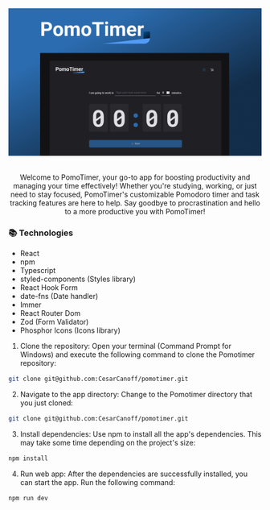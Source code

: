 <img src="src/assets/banner.png" />
 <br />
  <br />
<p align="center">
  Welcome to PomoTimer, your go-to app for boosting productivity and managing your time effectively! Whether you're studying, working, or just need to stay focused, PomoTimer's customizable Pomodoro timer and task tracking features are here to help. Say goodbye to procrastination and hello to a more productive you with PomoTimer!
</p>

<h3>📚 Technologies</h3>

  - React
  - npm
  - Typescript
  - styled-components (Styles library)
  - React Hook Form
  - date-fns (Date handler)
  - Immer
  - React Router Dom
  - Zod (Form Validator)
  - Phosphor Icons (Icons library)


  1. Clone the repository:
  Open your terminal (Command Prompt for Windows) and execute the following command to clone the Pomotimer repository:
  ```bash
  git clone git@github.com:CesarCanoff/pomotimer.git
  ```

  2. Navigate to the app directory:
  Change to the Pomotimer directory that you just cloned:
  ```bash
  git clone git@github.com:CesarCanoff/pomotimer.git
  ```

  3. Install dependencies:
  Use npm to install all the app's dependencies. This may take some time depending on the project's size:
  ```bash
  npm install
  ```
  4. Run web app:
  After the dependencies are successfully installed, you can start the app. Run the following command:
  ```bash
  npm run dev
  ```